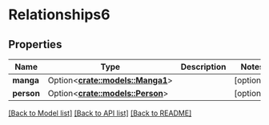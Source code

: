 # Relationships6

## Properties

Name | Type | Description | Notes
------------ | ------------- | ------------- | -------------
**manga** | Option<[**crate::models::Manga1**](manga1.md)> |  | [optional]
**person** | Option<[**crate::models::Person**](person.md)> |  | [optional]

[[Back to Model list]](../README.md#documentation-for-models) [[Back to API list]](../README.md#documentation-for-api-endpoints) [[Back to README]](../README.md)


